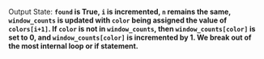 Output State: **`found` is True, `i` is incremented, `n` remains the same, `window_counts` is updated with `color` being assigned the value of `colors[i+1]`. If `color` is not in `window_counts`, then `window_counts[color]` is set to 0, and `window_counts[color]` is incremented by 1. We break out of the most internal loop or if statement.**